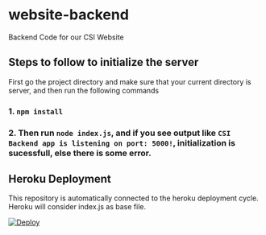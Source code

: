 # website-backend
Backend Code for our CSI Website

## Steps to follow to initialize the server

First go the project directory and make sure that your current directory is server, and then run the following commands

### 1. `npm install`

### 2. Then run `node index.js`, and if you see output like `CSI Backend app is listening on port: 5000!`, initialization is sucessfull, else there is some error.

## Heroku Deployment

This repository is automatically connected to the heroku deployment cycle. Heroku will consider index.js as base file. 

[![Deploy](https://www.herokucdn.com/deploy/button.png)]() 

